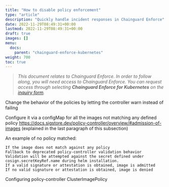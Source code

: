 ```yaml
---
title: "How to disable policy enforcement"
type: "article"
description: "Quickly handle incident responses in Chainguard Enforce"
date: 2022-11-29T08:49:31+00:00
lastmod: 2022-11-29T08:49:31+00:00
draft: true
images: []
menu:
  docs:
    parent: "chainguard-enforce-kubernetes"
weight: 700
toc: true
---
```


> _This document relates to Chainguard Enforce. In order to follow along, you will need access to Chainguard Enforce. You can request access through selecting **Chainguard Enforce for Kubernetes** on the [inquiry form](https://www.chainguard.dev/get-demo?utm_source=docs)._


Change the behavior of the policies by letting the controller warn instead of failing

Configure it via a configMap for all the images not matching any defined policy https://docs.sigstore.dev/policy-controller/overview/#admission-of-images (explained in the last paragraph of this subsection)

An example of no policy matched:

    If the image does not match against any policy
    Fallback to deprecated policy-controller validation behavior
    Validation will be attempted against the secret defined under cosign.secretKeyRef.name during helm installation.
    If a valid signature or attestation is obtained, image is admitted
    If no valid signature or attestation is obtained, image is denied

Configuring policy-controller ClusterImagePolicy